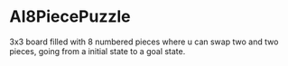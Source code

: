 # AI8PiecePuzzle
3x3 board filled with 8 numbered pieces where u can swap two and two pieces, going from a initial state to a goal state.
